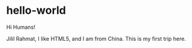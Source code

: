 # hello-world

Hi Humans!

Jilil Rahmat, I like HTML5, and I am from China. 
This is my first trip here.
